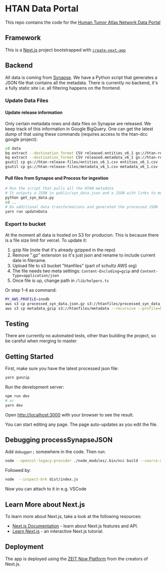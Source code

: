 # HTAN Data Portal

This repo contains the code for the [Human Tumor Atlas Network Data Portal](https://humantumoratlas.org/)

## Framework

This is a [Next.js](https://nextjs.org/) project bootstrapped with [`create-next-app`](https://github.com/zeit/next.js/tree/canary/packages/create-next-app)

## Backend

All data is coming from [Synapse](https://www.synapse.org/). We have a Python script that generates a JSON file that contains all the metadata. There is currently no backend, it's a fully static site i.e. all filtering happens on the frontend.

### Update Data Files

#### Update release information

Only certain metadata rows and data files on Synapse are released. We keep
track of this information in Google BigQuery. One can get the latest dump of
that using these commands (requires access to the htan-dcc google project):

```bash
cd data
bq extract --destination_format CSV released.entities_v6_1 gs://htan-release-files/entities_v6_1.csv
bq extract --destination_format CSV released.metadata_v6_1 gs://htan-release-files/metadata_v6_1.csv
gsutil cp gs://htan-release-files/entities_v6_1.csv entities_v6_1.csv
gsutil cp gs://htan-release-files/metadata_v6_1.csv metadata_v6_1.csv

```

#### Pull files from Synapse and Process for ingestion

```bash
# Run the script that pulls all the HTAN metadata
# It outputs a JSON in public/syn_data.json and a JSON with links to metadata in data/syn_metadata.json
python get_syn_data.py
cd ..
# Do additional data transformations and generated the processed JSON
yarn run updateData
```

### Export to bucket

At the moment all data is hosted on S3 for producion. This is because there is a file size limit for vercel. To update it:

1. gzip file (note that it's already gzipped in the repo)
2. Remove ".gz" extension so it's just json and rename to include current date in filename.
3. Upload file to s3 bucket "htanfiles" (part of schultz AWS org)
4. The file needs two meta settings:  `Content-Encloding=gzip` and `Content-Type=application/json`
5. Once file is up, change path in
`/lib/helpers.ts`

Or step 1-4 as command:

```bash
MY_AWS_PROFILE=inodb
aws s3 cp processed_syn_data.json.gz s3://htanfiles/processed_syn_data_$(date "+%Y%m%d_%H%M").json --profile=${MY_AWS_PROFILE} --content-encoding gzip --content-type=application/json --acl public-read
aws s3 cp metadata_gzip s3://htanfiles/metadata --recursive --profile=${MY_AWS_PROFILE} --content-encoding gzip --content-type=text/csv --acl public-read
```

## Testing

There are currently no automated tests, other than building the project, so be careful when merging to master

## Getting Started

First, make sure you have the latest processed json file:
```bash
yarn gunzip
```

Run the development server:

```bash
npm run dev
# or
yarn dev
```

Open [http://localhost:3000](http://localhost:3000) with your browser to see the result.

You can start editing any page. The page auto-updates as you edit the file.

## Debugging processSynapseJSON
Add `debugger;` somewhere in the code. Then run:

```bash
node --openssl-legacy-provider ./node_modules/.bin/ncc build --source-map --no-source-map-register  data/processSynapseJSON.ts
```

Followed by:

```bash
node  --inspect-brk dist/index.js
```

Now you can attach to it in e.g. VSCode

## Learn More about Next.js

To learn more about Next.js, take a look at the following resources:

- [Next.js Documentation](https://nextjs.org/docs) - learn about Next.js features and API.
- [Learn Next.js](https://nextjs.org/learn) - an interactive Next.js tutorial.

## Deployment

The app is deployed using the [ZEIT Now Platform](https://zeit.co/import?utm_medium=default-template&filter=next.js&utm_source=create-next-app&utm_campaign=create-next-app-readme) from the creators of Next.js.
